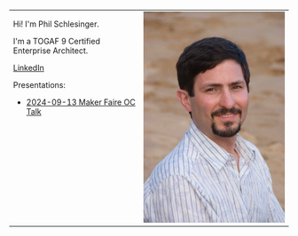

<table style="border: none;">
  <tr  style="border: none;">
    <td valign="top" style="border: none;">
      <p>
        Hi! I'm Phil Schlesinger.
      </p>
      <p>
        I'm a TOGAF 9 Certified Enterprise Architect.
      </p>
      <p>
        <a href="https://www.linkedin.com/in/philiphschlesinger/">
          LinkedIn
        </a>
      </p>
      <p>
        Presentations:
      </p>
      <ul>
        <li>
          <a href="https://docs.google.com/presentation/d/17JYjye5_fPW3oxt4ipSospVwVmwUslck23GbP5MMS08/edit?usp=sharing">
            2024-09-13 Maker Faire OC Talk
          </a>
        </li>
      </ul>
    </td>
    <td style="border: none;">
      <img src="https://raw.githubusercontent.com/theschles/theschles.github.io/refs/heads/main/assets/img/portrait.jpg"/>
    </td>
  </tr>
</table>


